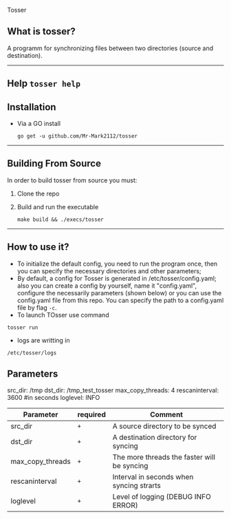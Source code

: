  Tosser
## What is tosser?
A programm for synchronizing files between two directories (source and destination).

---
 Help
    ```
    tosser help
    ``` 
---

## Installation

* Via a GO install
  ```shell
  go get -u github.com/Mr-Mark2112/tosser
  ```
---

## Building From Source

 In order to build tosser from source you must:

 1. Clone the repo
 2. Build and run the executable

      ```shell
      make build && ./execs/tosser
      ```
---
## How to use it?
* To initialize the default config, you need to run the program once, then you can specify the necessary directories and other parameters;
* By default, a config for Tosser is generated in /etc/tosser/config.yaml; also you can create a config by yourself, name it "config.yaml", configure the necessarily parameters (shown below) or you can use the config.yaml file from this repo. You can specify the path to a config.yaml file by flag `-c`.
* To launch TOsser use command 
```
tosser run 
```
* logs are writting in 
```
/etc/tosser/logs
```

## Parameters
src_dir: /tmp
dst_dir: /tmp_test_tosser
max_copy_threads: 4
rescaninterval: 3600 #in seconds
loglevel: INFO

| Parameter               | required               | Comment                                     |
|-------------------------|------------------------|---------------------------------------------|
| src_dir                 | `+`                    | A source directory to be synced             |
| dst_dir                 | `+`                    | A destination directory for syncing         |
| max_copy_threads        | `+`                    | The more threads the faster will be syncing |
| rescaninterval          | `+`                    | Interval in seconds when syncing strarts    |
| loglevel                | `+`                    | Level of logging (DEBUG INFO ERROR)         |


